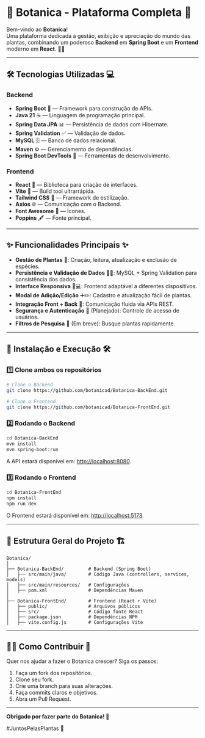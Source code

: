 
# 🌿 Botanica - Plataforma Completa 🌿

Bem-vindo ao **Botanica**!  
Uma plataforma dedicada à gestão, exibição e apreciação do mundo das plantas, combinando um poderoso **Backend** em **Spring Boot** e um **Frontend** moderno em **React**. 🌱✨

---

## 🛠️ Tecnologias Utilizadas 💻

### Backend
- **Spring Boot** 🧰 — Framework para construção de APIs.
- **Java 21** ☕ — Linguagem de programação principal.
- **Spring Data JPA** 📊 — Persistência de dados com Hibernate.
- **Spring Validation** ✅ — Validação de dados.
- **MySQL** 🗄️ — Banco de dados relacional.
- **Maven** ⚙️ — Gerenciamento de dependências.
- **Spring Boot DevTools** 🔄 — Ferramentas de desenvolvimento.

### Frontend
- **React** 🧩 — Biblioteca para criação de interfaces.
- **Vite** 🚀 — Build tool ultrarrápida.
- **Tailwind CSS** 🌸 — Framework de estilização.
- **Axios** 🌐 — Comunicação com o Backend.
- **Font Awesome** 🎨 — Ícones.
- **Poppins** 🖋️ — Fonte principal.

---

## ✨ Funcionalidades Principais ✨

- **Gestão de Plantas** 🌿: Criação, leitura, atualização e exclusão de espécies.
- **Persistência e Validação de Dados** 💾✅: MySQL + Spring Validation para consistência dos dados.
- **Interface Responsiva** 📱💻: Frontend adaptável a diferentes dispositivos.
- **Modal de Adição/Edição** ➕✏️: Cadastro e atualização fácil de plantas.
- **Integração Front + Back** 🔗: Comunicação fluida via APIs REST.
- **Segurança e Autenticação** 🔐 (Planejado): Controle de acesso de usuários.
- **Filtros de Pesquisa** 🔎 (Em breve): Busque plantas rapidamente.

---

## 🚀 Instalação e Execução 🛠️

### 1️⃣ Clone ambos os repositórios

```bash
# Clone o Backend
git clone https://github.com/botanicad/Botanica-BackEnd.git

# Clone o Frontend
git clone https://github.com/botanicad/Botanica-FrontEnd.git
```

### 2️⃣ Rodando o Backend

```bash
cd Botanica-BackEnd
mvn install
mvn spring-boot:run
```

A API estará disponível em: [http://localhost:8080](http://localhost:8080).

### 3️⃣ Rodando o Frontend

```bash
cd Botanica-FrontEnd
npm install
npm run dev
```

O Frontend estará disponível em: [http://localhost:5173](http://localhost:5173).

---

## 📁 Estrutura Geral do Projeto 🏗️

```plaintext
Botanica/
│
├── Botanica-BackEnd/         # Backend (Spring Boot)
│   ├── src/main/java/        # Código Java (controllers, services, models)
│   ├── src/main/resources/   # Configurações
│   ├── pom.xml               # Dependências Maven
│
├── Botanica-FrontEnd/        # Frontend (React + Vite)
│   ├── public/               # Arquivos públicos
│   ├── src/                  # Código fonte React
│   ├── package.json          # Dependências NPM
│   ├── vite.config.js        # Configurações Vite
```

---

## 🧑‍💻 Como Contribuir 🤝

Quer nos ajudar a fazer o Botanica crescer? Siga os passos:

1. Faça um fork dos repositórios.
2. Clone seu fork.
3. Crie uma branch para suas alterações.
4. Faça commits claros e objetivos.
5. Abra um Pull Request.

---

**Obrigado por fazer parte do Botanica! 🌱**

#JuntosPelasPlantas 🌳
